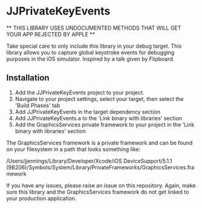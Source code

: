 JJPrivateKeyEvents
==================
** THIS LIBRARY USES UNDOCUMENTED METHODS THAT WILL GET YOUR APP REJECTED BY APPLE **

Take special care to only include this library in your debug target.
This library allows you to capture global keystroke events for debugging purposes in the iOS simulator.  Inspired by a talk given by Flipboard.

## Installation

1.  Add the JJPrivateKeyEvents project to your project.
2.  Navigate to your project settings, select your target, then select the 'Build Phases' tab
3.  Add JJPrivateKeyEvents in the target dependency section
4.  Add JJPrivateKeyEvents.a to the 'Link binary with libraries' section
5.  Add the GraphicsServices private framework to your project in the 'Link binary with libraries' section

The GraphicsServices framework is a private framework and can be found on your filesystem in a path that looks something like:

/Users/jjennings/Library/Developer/Xcode/iOS DeviceSupport/5.1.1 (9B206)/Symbols/System/Library/PrivateFrameworks/GraphicsServices.framework

If you have any issues, please raise an issue on this repository.  Again, make sure this library and the GraphicsServices framework do not get linked to your production application.
